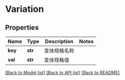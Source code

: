 # Variation

## Properties
Name | Type | Description | Notes
------------ | ------------- | ------------- | -------------
**key** | **str** |  变体规格名称 | 
**val** | **str** |  变体规格值 | 

[[Back to Model list]](../README.md#documentation-for-models) [[Back to API list]](../README.md#documentation-for-api-endpoints) [[Back to README]](../README.md)


